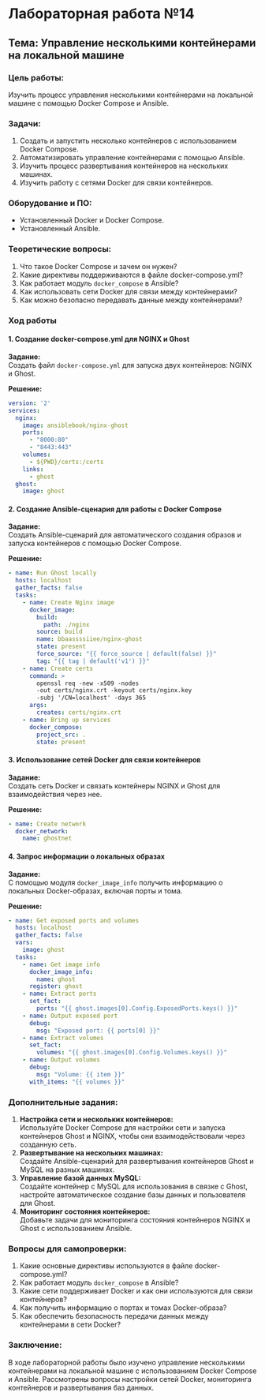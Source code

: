 
# Лабораторная работа №14
## Тема: Управление несколькими контейнерами на локальной машине

### Цель работы:
Изучить процесс управления несколькими контейнерами на локальной машине с помощью Docker Compose и Ansible.

### Задачи:
1. Создать и запустить несколько контейнеров с использованием Docker Compose.
2. Автоматизировать управление контейнерами с помощью Ansible.
3. Изучить процесс развертывания контейнеров на нескольких машинах.
4. Изучить работу с сетями Docker для связи контейнеров.

### Оборудование и ПО:
- Установленный Docker и Docker Compose.
- Установленный Ansible.

### Теоретические вопросы:
1. Что такое Docker Compose и зачем он нужен?
2. Какие директивы поддерживаются в файле docker-compose.yml?
3. Как работает модуль `docker_compose` в Ansible?
4. Как использовать сети Docker для связи между контейнерами?
5. Как можно безопасно передавать данные между контейнерами?

### Ход работы

#### 1. Создание docker-compose.yml для NGINX и Ghost
**Задание:**  
Создать файл `docker-compose.yml` для запуска двух контейнеров: NGINX и Ghost.

**Решение:**  
```yaml
version: '2'
services:
  nginx:
    image: ansiblebook/nginx-ghost
    ports:
      - "8000:80"
      - "8443:443"
    volumes:
      - ${PWD}/certs:/certs
    links:
      - ghost
  ghost:
    image: ghost
```

#### 2. Создание Ansible-сценария для работы с Docker Compose
**Задание:**  
Создать Ansible-сценарий для автоматического создания образов и запуска контейнеров с помощью Docker Compose.

**Решение:**  
```yaml
- name: Run Ghost locally
  hosts: localhost
  gather_facts: false
  tasks:
    - name: Create Nginx image
      docker_image:
        build:
          path: ./nginx
        source: build
        name: bbaassssiiee/nginx-ghost
        state: present
        force_source: "{{ force_source | default(false) }}"
        tag: "{{ tag | default('v1') }}"
    - name: Create certs
      command: >
        openssl req -new -x509 -nodes
        -out certs/nginx.crt -keyout certs/nginx.key
        -subj '/CN=localhost' -days 365
      args:
        creates: certs/nginx.crt
    - name: Bring up services
      docker_compose:
        project_src: .
        state: present
```

#### 3. Использование сетей Docker для связи контейнеров
**Задание:**  
Создать сеть Docker и связать контейнеры NGINX и Ghost для взаимодействия через нее.

**Решение:**  
```yaml
- name: Create network
  docker_network:
    name: ghostnet
```

#### 4. Запрос информации о локальных образах
**Задание:**  
С помощью модуля `docker_image_info` получить информацию о локальных Docker-образах, включая порты и тома.

**Решение:**  
```yaml
- name: Get exposed ports and volumes
  hosts: localhost
  gather_facts: false
  vars:
    image: ghost
  tasks:
    - name: Get image info
      docker_image_info:
        name: ghost
      register: ghost
    - name: Extract ports
      set_fact:
        ports: "{{ ghost.images[0].Config.ExposedPorts.keys() }}"
    - name: Output exposed port
      debug:
        msg: "Exposed port: {{ ports[0] }}"
    - name: Extract volumes
      set_fact:
        volumes: "{{ ghost.images[0].Config.Volumes.keys() }}"
    - name: Output volumes
      debug:
        msg: "Volume: {{ item }}"
      with_items: "{{ volumes }}"
```

### Дополнительные задания:
1. **Настройка сети и нескольких контейнеров:**  
Используйте Docker Compose для настройки сети и запуска контейнеров Ghost и NGINX, чтобы они взаимодействовали через созданную сеть.
2. **Развертывание на нескольких машинах:**  
Создайте Ansible-сценарий для развертывания контейнеров Ghost и MySQL на разных машинах.
3. **Управление базой данных MySQL:**  
Создайте контейнер с MySQL для использования в связке с Ghost, настройте автоматическое создание базы данных и пользователя для Ghost.
4. **Мониторинг состояния контейнеров:**  
Добавьте задачи для мониторинга состояния контейнеров NGINX и Ghost с использованием Ansible.

### Вопросы для самопроверки:
1. Какие основные директивы используются в файле docker-compose.yml?
2. Как работает модуль `docker_compose` в Ansible?
3. Какие сети поддерживает Docker и как они используются для связи контейнеров?
4. Как получить информацию о портах и томах Docker-образа?
5. Как обеспечить безопасность передачи данных между контейнерами в сети Docker?

### Заключение:
В ходе лабораторной работы было изучено управление несколькими контейнерами на локальной машине с использованием Docker Compose и Ansible. Рассмотрены вопросы настройки сетей Docker, мониторинга контейнеров и развертывания баз данных.
